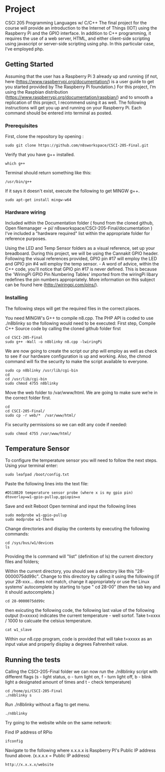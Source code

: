 # Project

CSCI 205 Programming Languages w/ C/C++
The final project for the course will provide an introduction to the Internet of Things (IOT) using the Raspberry Pi and the GPIO interface. In addition to C++ programming, it requires the use of a web server, HTML, and either client-side scripting using javascript or server-side scripting using php. In this particular case, I’ve employed php.   

## Getting Started
Assuming that the user has a Raspberry Pi 3 already up and running (if not, here (https://www.raspberrypi.org/documentation/) is a user guide to get you started provided by The Raspberry Pi foundation.) For this project, I’m using the Raspbian distribution (https://www.raspberrypi.org/documentation/raspbian/) and to smooth a replication of this project, I recommend using it as well. 
The following instructions will get you up and running on your Raspberry Pi. Each command should be entered into terminal as posted. 

### Prerequisites
First, clone the repository by opening :
```
sudo git clone https://github.com/n8sworkspace/CSCI-205-Final.git
```
Verify that you have g++ installed.
```
which g++
```
Terminal should return something like this:
```
/usr/bin/g++
```
If it says it doesn't exist, execute the following to get MINGW g++.
```
sudo apt-get install mingw-w64
```

### Hardware wiring 
Included within the Documentation folder ( found from the cloned github, Open filemanager -> pi/ n8sworkspace/CSCI-205-Final/documentation ) I’ve included a "hardware required" list within the appropriate folder for reference purposes. 

Using the LED and Temp Sensor folders as a visual reference, set up your breadboard.
During this project, we will be using the Cannakit GPIO header. Following the visual references provided, GPIO pin #17 will employ the LED and GPIO pin #4 will employ the temp sensor. - A word of advice, within the C++ code, you'll notice that GPIO pin #17 is never defined. This is because the 'WiringPi GPIO Pin Numbering Tables' imported from the wiringPi libary redefines the pin numbers appropriately. More information on this subject can be found here (http://wiringpi.com/pins/).

### Installing
The following steps will get the required files in the correct places.

You need MINGW's G++ to compile n8.cpp. The PHP API is coded to use ./n8blinky so the following would need to be executed:
First step, Compile C++ Source code by calling the cloned github folder first

```
cd CSCI-205-Final
sudo g++ -Wall -o n8blinky n8.cpp -lwiringPi 

```

We are now going to create the script our php will employ as well as check to see if our hardware configuration is up and working. Also, the chmod command will fix the security to make the script available to everyone. 

```
sudo cp n8blinky /usr/lib/cgi-bin 
cd
cd /usr/lib/cgi-bin
sudo chmod 4755 n8blinky
```
Move the web folder to /var/www/html. We are going to make sure we’re in the correct folder first. 
```
cd
cd CSCI-205-Final/
sudo cp -r web/*  /var/www/html/
```
Fix security permissions so we can edit any code if needed:
```
sudo chmod 4755 /var/www/html/
```

## Temperature Sensor
To configure the temperature sensor you will need to follow the next steps.
Using your terminal enter:
```
sudo leafpad /boot/config.txt
```
Paste the following lines into the text file: 
```
#DS18B20 temperature sensor probe (where x is my gpio pin)
dtoverlay=w1-gpio-pullup,gpiopin=x
```
Save and exit
Reboot
Open terminal and input the following lines
```
sudo modprobe w1-gpio-pullup
sudo modprobe w1-therm
```
Change directories and display the contents by executing the following commands:
```
cd /sys/bus/w1/devices
ls
```
Providing the ls command will "list" (definition of ls) the current directory files and folders; 

Within the current directory, you should see a directory like this
"28-0000075dd99c". Change to this directory by calling it using the following:(if your 28-xxx... does not match, change it appropriately or use the Linux systems’ autocomplete by starting to type " cd 28-00” (then the tab key and it should autocomplete.)
```	
cd 28-0000075dd99c
```
then exicuting the following code, the following last value of the following output (t=xxxxx)
indicates the current temperature - well sortof. Take t=xxxx / 1000 to calcuate the celsius temperature. 
```
cat w1_slave
```
Within our n8.cpp program, code is provided that will take t=xxxxx as an input value and properly 
display a degrees Fahrenheit value.


## Running the tests

Calling the CSCI-205-Final folder we can now run the  ./n8blinky script  with different flags (s - light status, o - turn light on, f - turn light off, b - blink light a designated amount of times and t - check temperature) 

```
cd /home/pi/CSCI-205-Final
./n8blinky s
```

Run ./n8blinky without a flag to get menu.

```
./n8blinky
```

Try going to the website while on the same network:

Find IP address of RPio 

```
ifconfig
```

Navigate to the following where x.x.x.x is Raspberry PI's Public IP address found above. (x.x.x.x = Public IP address)

```
http://x.x.x.x/website
```

